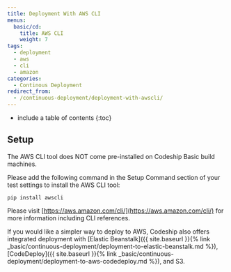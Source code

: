 ```yaml
---
title: Deployment With AWS CLI
menus:
  basic/cd:
    title: AWS CLI
    weight: 7
tags:
  - deployment
  - aws
  - cli
  - amazon
categories:
  - Continous Deployment    
redirect_from:
  - /continuous-deployment/deployment-with-awscli/
---
```


* include a table of contents
{:toc}

## Setup

The AWS CLI tool does NOT come pre-installed on Codeship Basic build machines.

Please add the following command in the Setup Command section of your test settings to install the AWS CLI tool:

```shell
pip install awscli
```

Please visit [https://aws.amazon.com/cli/](https://aws.amazon.com/cli/) for more information including CLI references.

If you would like a simpler way to deploy to AWS, Codeship also offers integrated deployment with [Elastic Beanstalk]({{ site.baseurl }}{% link _basic/continuous-deployment/deployment-to-elastic-beanstalk.md %}), [CodeDeploy]({{ site.baseurl }}{% link _basic/continuous-deployment/deployment-to-aws-codedeploy.md %}), and S3.
